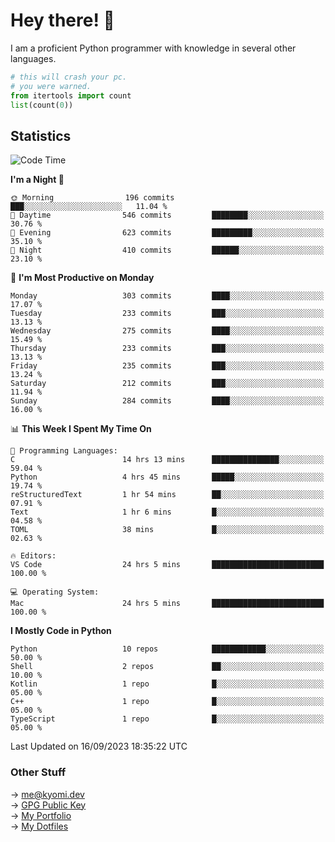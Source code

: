 # Hey there! 👋

I am a proficient Python programmer with knowledge in several other languages.

```py
# this will crash your pc.
# you were warned.
from itertools import count
list(count(0))
```

## Statistics
<!--START_SECTION:waka-->
![Code Time](http://img.shields.io/badge/Code%20Time-404%20hrs%2023%20mins-blue)

**I'm a Night 🦉** 

```text
🌞 Morning                196 commits         ███░░░░░░░░░░░░░░░░░░░░░░   11.04 % 
🌆 Daytime                546 commits         ████████░░░░░░░░░░░░░░░░░   30.76 % 
🌃 Evening                623 commits         █████████░░░░░░░░░░░░░░░░   35.10 % 
🌙 Night                  410 commits         ██████░░░░░░░░░░░░░░░░░░░   23.10 % 
```
📅 **I'm Most Productive on Monday** 

```text
Monday                   303 commits         ████░░░░░░░░░░░░░░░░░░░░░   17.07 % 
Tuesday                  233 commits         ███░░░░░░░░░░░░░░░░░░░░░░   13.13 % 
Wednesday                275 commits         ████░░░░░░░░░░░░░░░░░░░░░   15.49 % 
Thursday                 233 commits         ███░░░░░░░░░░░░░░░░░░░░░░   13.13 % 
Friday                   235 commits         ███░░░░░░░░░░░░░░░░░░░░░░   13.24 % 
Saturday                 212 commits         ███░░░░░░░░░░░░░░░░░░░░░░   11.94 % 
Sunday                   284 commits         ████░░░░░░░░░░░░░░░░░░░░░   16.00 % 
```


📊 **This Week I Spent My Time On** 

```text
💬 Programming Languages: 
C                        14 hrs 13 mins      ███████████████░░░░░░░░░░   59.04 % 
Python                   4 hrs 45 mins       █████░░░░░░░░░░░░░░░░░░░░   19.74 % 
reStructuredText         1 hr 54 mins        ██░░░░░░░░░░░░░░░░░░░░░░░   07.91 % 
Text                     1 hr 6 mins         █░░░░░░░░░░░░░░░░░░░░░░░░   04.58 % 
TOML                     38 mins             █░░░░░░░░░░░░░░░░░░░░░░░░   02.63 % 

🔥 Editors: 
VS Code                  24 hrs 5 mins       █████████████████████████   100.00 % 

💻 Operating System: 
Mac                      24 hrs 5 mins       █████████████████████████   100.00 % 
```

**I Mostly Code in Python** 

```text
Python                   10 repos            ████████████░░░░░░░░░░░░░   50.00 % 
Shell                    2 repos             ██░░░░░░░░░░░░░░░░░░░░░░░   10.00 % 
Kotlin                   1 repo              █░░░░░░░░░░░░░░░░░░░░░░░░   05.00 % 
C++                      1 repo              █░░░░░░░░░░░░░░░░░░░░░░░░   05.00 % 
TypeScript               1 repo              █░░░░░░░░░░░░░░░░░░░░░░░░   05.00 % 
```




 Last Updated on 16/09/2023 18:35:22 UTC
<!--END_SECTION:waka-->

### Other Stuff

→ [me@kyomi.dev](mailto:me@kyomi.dev)\
→ [GPG Public Key](https://github.com/bitterteriyaki.gpg)\
→ [My Portfolio](https://kyomi.dev)\
→ [My Dotfiles](https://github.com/bitterteriyaki/dotfiles)
